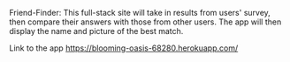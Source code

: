 Friend-Finder: This full-stack site will take in results from users' survey, then compare their answers with those from other users. The app will then display the name and picture of the best match.

Link to the app https://blooming-oasis-68280.herokuapp.com/
